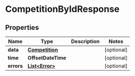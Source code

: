 

# CompetitionByIdResponse


## Properties

Name | Type | Description | Notes
------------ | ------------- | ------------- | -------------
**data** | [**Competition**](Competition.md) |  |  [optional]
**time** | **OffsetDateTime** |  |  [optional]
**errors** | [**List&lt;Error&gt;**](Error.md) |  |  [optional]



